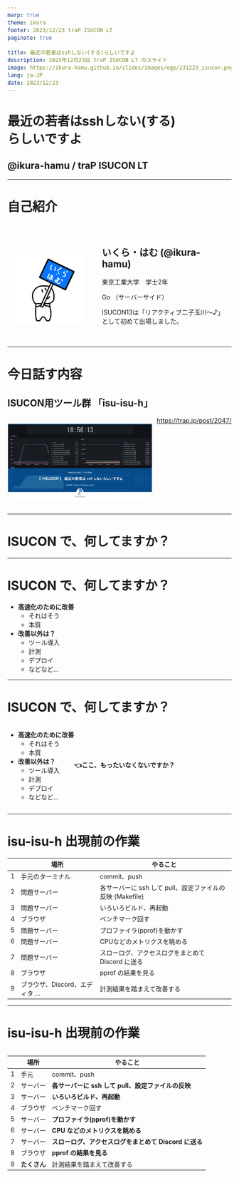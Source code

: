 ```yaml
---
marp: true
theme: ikura
footer: 2023/12/23 traP ISUCON LT
paginate: true

title: 最近の若者はsshしない(する)らしいですよ
description: 2023年12月23日 traP ISUCON LT のスライド
image: https://ikura-hamu.github.io/slides/images/ogp/231223_isucon.png
lang: ja-JP
date: 2023/12/23
---
```


<!--
_class: title
_paginate: false
_footer: " "
-->

# 最近の若者はsshしない(する)<br/>らしいですよ

## @ikura-hamu / traP ISUCON LT

---

# 自己紹介

<div style="display:flex">

<div style="margin:20px; margin-top: 60px">

![](images/icon.png)

</div>

<div style="margin: 20px">

## いくら・はむ (@ikura-hamu)

東京工業大学　学士2年

Go （サーバーサイド）

ISUCON13は「リアクティブ二子玉川～♪」として初めて出場しました。
</div>
</div>

<!--
東京工業大学学士2年のいくら・はむです。traPでは、主にGoでサーバーのアプリケーションを書いています。今年のISUCON13では、「リアクティブ二子玉川～♪」というチームで初めて出場しました。今日はよろしくお願いします。
-->

---

# 今日話す内容

## ISUCON用ツール群 「isu-isu-h」

<div style="display: flex">

![w:700px](images/231223_isucon/blog.png)

<div style="margin-left: 10px">
<a href="https://trap.jp/post/2047/">https://trap.jp/post/2047/</a>
</div>

</div>

<!--
今日話す内容は、今年のISUCONに向けて作ったツール群、「isu-isu-h」です。これに関する記事を書いたところ、はてなブログのブックマーク数がかなり多くなり、177件ということで、かなりタイトル詐欺感のある記事なのですが、読んでいただいた方もいるかもしれません。
今日はこの「isu-isu-h」というツール群について、作ったときの思考を紹介しようと思います。
-->

---

<!--
_class: lead
-->

# ISUCON で、何してますか？

<!--
今回の話は、みなさんは、ISUCONで何してますか？、というところから始まります。

みなさん、ISUCONで、何してますか？
-->

---

# ISUCON で、何してますか？

- **高速化のために改善**
  - それはそう
  - 本質
- **改善以外は？**
  - ツール導入
  - 計測
  - デプロイ
  - などなど…

<!--
まあ、高速化のためにいろんな改善を入れていると思います。これがISUCONという競技の本質で、速い人が勝ちなので、当然です。

ですが、高速化のために手を動かす以外にも、計測ツールを入れて、計測して、改善したアプリをデプロイして、と改善する作業そのもの以外にも、さまざまなことを競技の8時間の間にしていると思います。

ですが、ですが、
-->

---

# ISUCON で、何してますか？

<div style="display: flex">

<div>

- **高速化のために改善**
  - それはそう
  - 本質
- **改善以外は？**
  - ツール導入
  - 計測
  - デプロイ
  - などなど…

</div>

<p>

**<br><br><br><br>👈ここ、もったいなくないですか？**

</p>

</div>

<!--
ここ、もったいなくないですか？
時間がたっぷりあればいろいろやってもいいのですが、改善にたくさん時間を使いたいですよね。
-->

---

# isu-isu-h 出現前の作業

<!--
_class: small
-->

|     | 場所                          | やること                                                  |
| --- | ----------------------------- | --------------------------------------------------------- |
| 1   | 手元のターミナル              | commit、push                                              |
| 2   | 問題サーバー                  | 各サーバーに ssh して pull、設定ファイルの反映 (Makefile) |
| 3   | 問題サーバー                  | いろいろビルド、再起動                                    |
| 4   | ブラウザ                      | ベンチマーク回す                                          |
| 5   | 問題サーバー                  | プロファイラ(pprof)を動かす                               |
| 6   | 問題サーバー                  | CPUなどのメトリクスを眺める                               |
| 7   | 問題サーバー                  | スローログ、アクセスログをまとめて Discord に送る         |
| 8   | ブラウザ                      | pprof の結果を見る                                        |
| 9   | ブラウザ、Discord、エディタ … | 計測結果を踏まえて改善する                                |

<!--
こちらは、僕がisu-isu-hを作る前の作業の流れです。
まず、手元で作業した結果をコミットして、GitHubにpushします。
次に、問題サーバーにsshして、GitHubからpullして、ミドルウェアの設定ファイルをリポジトリに含めているのでそれを反映して、アプリをビルドして、ミドルウェアとアプリを再起動します。
そのあとベンチマークを回します。本番ならブラウザのポータルからやりますし、練習ではベンチマークサーバーにsshで入ってコマンドを打ちます。
ベンチマークが回り始めたらプロファイラ、僕はGoを使うのでpprofのコマンドを問題サーバーで打ちます。
ベンチが回ってる間はhtopとかdstatとかを見てCPUやメモリの様子を眺めて、ベンチマークが終わったらデータベースのスロークエリログとnginxのアクセスログをそれぞれpt-query-digestとかalpとかでまとめて、discordにwebhookで送ります。
pprofはwebビューアーがあるのでそれを使って計測結果を見て、
そして、pprof、alp、スローログなどを見ながら、自分のエディタで、時にはサーバーにsshしてデータベースにインデックスを貼ったりExplainしたりしながら、改善を入れていきます。
-->

---

# isu-isu-h 出現前の作業

<!--
_class: small
-->

<div style="display:grid; grid-template-columns: 800px 350px">
<div style="margin-right:10px">

|     | 場所         | やること                                              |
| --- | ------------ | ----------------------------------------------------- |
| 1   | 手元         | commit、push                                          |
| 2   | サーバー     | **各サーバーに ssh して pull、設定ファイルの反映**    |
| 3   | サーバー     | **いろいろビルド、再起動**                            |
| 4   | ブラウザ     | ベンチマーク回す                                      |
| 5   | サーバー     | **プロファイラ(pprof)を動かす**                       |
| 6   | サーバー     | **CPU などのメトリクスを眺める**                      |
| 7   | サーバー     | **スローログ、アクセスログをまとめて Discord に送る** |
| 8   | ブラウザ     | **pprof の結果を見る**                                |
| 9   | **たくさん** | 計測結果を踏まえて改善する                            |

</div>
<div>

## 問題点

- たくさんあるサーバーごとに ssh 接続してコマンドを実行する必要がある
  - サーバー間違いが発生するかも
- 改善するときに見る場所が散らばる
  - スロークエリとアクセスログは Discord
  - pprof はブラウザ

<div>
</div>

<!--
この作業の流れはどこに問題があるのか。
まず、複数あるサーバーにそれぞれsshしてコマンドを実行する必要があります。単純に手間がかかりますし、コマンドを打つサーバーを間違ってしまう可能性もあります。上位に入るには複数台構成を上手く使わなきゃいけないので、ここは簡単に行いたいです。
また、改善を入れていくときに見る場所が散らばってしまいます。当然VSCodeとかのエディタでコードを編集していくわけですが、スロークエリとアクセスログはDiscordに来ているメッセージを見る必要があるし、pprofはブラウザに送られてきています。たくさんのウィンドウを管理するのは大変です。
-->

---

# 思想

ISUCON は入れた改善が多ければ多いほどいい

改善と直接関係ない作業は極力減らしたい

⇒ ツールを作ろう

<!--
このように作業の流れに改善以外の作業がたくさんあることが分かりました。ISUCONは入れた改善が多ければ多いほど得点は上がりやすいので、改善と直接関係ない作業は極力減らして、負担を少なくし、改善に集中したいです。
そこで、ツールを作ろうと考えました。
-->

---

# isu-isu-h

1. デプロイを 1 コマンドで
2. 見たい情報は全部ブラウザで

を実現して、
**改善サイクルのスピードを上げる**
ためのツール

**ansible** と **observer** の 2 つに大きく分けられる

<!--
isu-isu-hは、さっきの作業の問題点を解決するために、デプロイを1コマンドで行うこと、見たい情報を全部ブラウザで見ることの2つを目的としています。
この2つを実現して、改善サイクルのスピードを上げよう、いいかんじにスピードアップしようという考えです。
ツール群ということで、大きく分けてansibleとobserver、observerというのは僕が勝手に名前を付けたんですが、この2つに分けられます。
-->

---

# デプロイを 1 コマンドで

ansible を使う

## 初動

- 計測で用いるツールの導入
- Git リポジトリのセットアップ
- 設定ファイルのコピー

<!--
まず、デプロイをワンコマンドで、ということですが、ansibleを用いて、手元から全てのサーバーに対して、初動とかデプロイのいろいろをやっています。
初動ではたとえば計測で用いるツールを入れたり、Gitリポジトリを設定したり、ミドルウェアの設定をコピーしてGit管理下に入れたりとかです。
-->

---

# デプロイを 1 コマンドで

ansible を使う

## デプロイ

- ブランチを指定して GitHub から pull
- 設定ファイルの反映
- MySQL、nginx などのミドルウェア再起動
- アプリのビルド、再起動
- ログローテーション

<!--
デプロイでは、ブランチを指定してGitHubからpullしてきて、コピーしてあった設定ファイルを反映、ミドルウェアを再起動して、アプリをビルドして、再起動して、スローログとアクセスログのログローテーションをして、ベンチマークを回せる状態にしています。
sshせずともワンコマンドでデプロイできるのは、かなり負担が減って嬉しいです。
-->

---

# 見たい情報を全部ブラウザで

<!--
_class: small
-->

## メトリクス、ログ確認 ⇒ Grafana

<div style="display:flex; align-items: center">
<div style="margin-right: 16px">

Prometheus を使って node_exporter、systemd_exporter からメトリクスを取ってきて、Grafana で表示した。

Promtail で systemd のログを送り、Loki に貯めてブラウザで見れるようにした
プリントデバッグで活躍。
</div>

![w:700](images/231223_isucon/grafana.png)

</div>

<!--
次に見たい情報を全部ブラウザで、ということですが、メトリクス、ログを確認するのにGrafanaを使っていました。Prometheusを使ってnode_exporter、systemd_exporterからCPUとかのメトリクスを取ってきて、Grafanaで表示しました。各プロセスがどれくらいCPUやメモリを使っているかなどをグラフで確認できます。
また、ここでのログというのは、アクセスログとかのことではなく、いろんなアプリが吐き出すjournalのログのことですが、これをPromtailで集めてLokiに送り、それもGrafanaで見れるようにしました。この機能は最初は付けるつもりは無かったのですが、練習の中で意外とログ見る機会多いなと思ったので、後から付け足しました。
なにか設定がまずくてミドルウェアが立ち上がらないときとかも、sshせずともここでログを確認してエラーを確認できます。また、アプリがうまく動かないときにプリントデバッグを仕込むことがあると思うのですが、これも確認できるので、うれしいです。
-->

---

# 見たい情報を全部ブラウザで

## 計測結果確認 ⇒ pprotein (NaruseJun 製ツール)

- スローログ (slp)
- アクセスログ (alp)
- pprof

を見れるツール。
これを改造して pt-query-digest も見れるようにした。

めっちゃ使いやすかったです。ありがとうございます。

<!--
計測結果を確認するのにはpproteinというNaruseJunのメンバーの方が作ったツールを使っています。
これはスローログ、アクセスログ、pprofをベンチごとにまとめて見れるツールです。initialize時に自動で計測を始めてくれる機能も付いていて、最強です。優勝チームのツールなので最強なのは当然ですね。
チームメンバーからスローログでpt-query-digestも見たいと言われたので、改造したものを使っています。
めっちゃ使いやすかったです。NaruseJunのみなさん、ありがとうございます。
-->

---

# 見たい情報を全部ブラウザで

## データベース操作 ⇒ adminer

MySQL をブラウザから操作する。インデックスを貼ったり`EXPLAIN`を実行したりするのに使った。

<!--
また、データベースにインデックスを貼ったりexplainを実行したりする機会が多いですが、これにはadminerを使いました。結構軽そうな見た目をしていろんな機能がついていてとてもよかったです。
-->

---

# isu-isu-h が あらわれた ！

<div style="display:grid; grid-template-columns: 800px 350px">
<div style="margin-right:10px">

|     | 場所                      | やること                     |
| --- | ------------------------- | ---------------------------- |
| 1   | 手元                      | commit、push                 |
| 2   | **手元**                  | **ansibleでデプロイ**        |
| 3   | ブラウザ                  | ベンチマーク回す             |
| 4   | **ブラウザ**              | **いろいろな計測結果を見る** |
| 5   | **ブラウザ/<br>エディタ** | 計測結果を踏まえて改善する   |

</div>
<div class="small">

<h2 style="font-size: 45px">変わったところ</h2>

* ベンチマークを回すまでの過程がシンプルに
* 使う場所が「手元のターミナル」「ブラウザ」「エディタ」だけ
* ssh して行う作業が無くなった (ツール名の由来)

</div>
</div>

<!--
isu-isu-hが現れたことで、僕の作業の流れはこのように変わりました。ぱっと見て作業数が少なくなっていることが分かると思います。
まず、デプロイがワンコマンドになったので、ベンチマークを回すまでの作業が減りました。
また、計測結果が全部ブラウザに集約されたので、Discordや問題サーバーなどを見なくなり、使う場所が減りました。
そして、問題サーバーを見る必要が無くなったので、sshしなくなりました。これがこのツールの「isu-isu-h」という名前の由来になっています。
-->

---

# isu-isu-h を作ってよかったこと

<div style="display:grid; grid-template-columns:550px 550px; justify-content: center">

<div style="margin-left:20px; margin-right: 20px">

- 初動（～GitHubリポジトリに設定済みのファイルがすべて上がっている状態）まで15分
- 見る場所が減るのは想像以上に楽
- ベンチマークを回すまでの手間が少ないので、気軽に回せる

</div>

<div style="margin-left:20px; margin-right: 20px">

* いろんな技術にちょっとずつ詳しくなった
  - ansible
  - Docker、Docker Compose
  - Grafana、Prometheus、Loki
  - ssh <span style="color: var(--color-dimmed); font-size: 24px">(結局内部では ssh している)</span>
  - <span class="small">などなど</span>

</div>
</div>

<!--
isu-isu-hを作ってたくさんよかったことがありました。
まず競技中の話ですが、初動がとても速くなりました。全てのサーバーに一括でツールを入れて設定を適用できるのがよかったと思います。
また、見る場所が減るのは想像以上に楽でした。単純にウィンドウ切り替えの手間がなくなるだけではなく、「この情報を見るにはこのウィンドウ」というのを考える必要もなくなりました。
そして、ワンコマンドでのデプロイによってベンチマークを回すまでの手間が少なくなり、気軽に自分の変更を反映してベンチマークを回せるようになりました。

作ってる過程の話で言うと、いろんな技術にちょっとずつ詳しくなれました。
ansibleは今回初めて書きました。
今日は構成を話す時間が無いのですが、observerのいろんな機能をDocker Composeでまとめています。
今回GrafanaやPrometheusなどの計測ツールは初めて触ったので、楽しかったです。
また、一番下にsshとありますが、observerの内部ではポートフォワーディングとかしてばりばりsshを使っています。結局若者もsshしないためにsshしているという話でした。
-->

---

# isu-isu-h のよくないところ

* 管理しにくい
  - 「当日までに動けばいいや」で作ってたのでコードが読みにくい
  - チームメンバーのうち自分しか構成が分からない
  - 一部設定がURL依存
  - 脳内ドキュメント

<!--
最後にisu-isu-hのよくないところです。
管理がしにくいです。「当日までに動けばいいや」で作ったので、コードがひどいです。特にansibleがまずいことになっているので、来年までに修正したいです。
また、一部の設定が僕が持っているドメインのURLに依存しているので、他の人がそのまま動かそうとすると動かないです。
ドキュメントは僕の頭の中にあります。ansibleはちょっとmdに書いてありますが、observerは全然ないと思います。以上の理由から、他の方がisu-isu-hを使うことはお勧めしません。
-->

---

# isu-isu-h のよくないところ

- 管理しにくい
  - 「当日までに動けばいいや」で作ってたのでコードが読みにくい
  - チームメンバーのうち自分しか構成が分からない
  - 一部設定がURL依存
  - 脳内ドキュメント
- **ツールづくりに夢中になって練習できなかった**

<!--
また、ツールづくりに夢中になって、ISUCONそのものをあまり練習できませんでした。本末転倒ですね。本番は他のチームメンバーが頑張ってくれました。
-->

---
<!--
_class: lead
-->

<div style="display: flex; align-items: center">

<div style="margin-right: 40px">

# 来年は<br>isu-isu-hで<br>たくさん練習して<br>勝つ！

</div>

<div>

[GitHub<br>reactive-futakotamagawa/<br>isu-isu-h-13](https://github.com/reactive-futakotamagawa/isu-isu-h-13)
![w:350px](images/231223_isucon/repo_qr.png)

</div>

</div>

<!--
ということで、来年はisu-isu-hでたくさん練習して、勝つぞ！
リポジトリのURLは置いておきます。よかったら覗いていってください。
以上、最近の若者はsshしない（する）らしいですよ、いくら・はむでした。ありがとうございました。
-->
